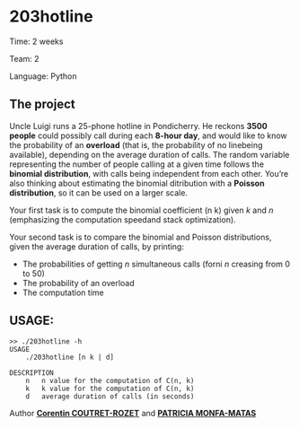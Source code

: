 203hotline
===

Time:       2 weeks

Team:       2

Language:   Python


The project
----
Uncle Luigi runs a 25-phone hotline in Pondicherry. He reckons **3500 people** could possibly call during each **8-hour day**, and would like to know the probability of an **overload** (that is, the probability of no linebeing available), depending on the average duration of calls.
The random variable representing the number of people calling at a given time follows the **binomial distribution**, with calls being independent from each other. You’re also thinking about estimating the binomial ditribution with a **Poisson distribution**, so it can be used on a larger scale.

Your first task is to compute the binomial coefficient (n k) given *k* and *n* (emphasizing the computation speedand stack optimization).

Your second task is to compare the binomial and Poisson distributions, given the average duration of calls, by printing:
* The probabilities of getting *n* simultaneous calls (forni *n* creasing from 0 to 50)
* The probability of an overload
* The computation time

## USAGE:

```
>> ./203hotline -h
USAGE
	./203hotline [n k | d]

DESCRIPTION
	n	n value for the computation of C(n, k)
	k	k value for the computation of C(n, k)
	d	average duration of calls (in seconds)
```

Author [**Corentin COUTRET-ROZET**](https://github.com/sheiiva) and [**PATRICIA MONFA-MATAS**](https://github.com/patumm)

